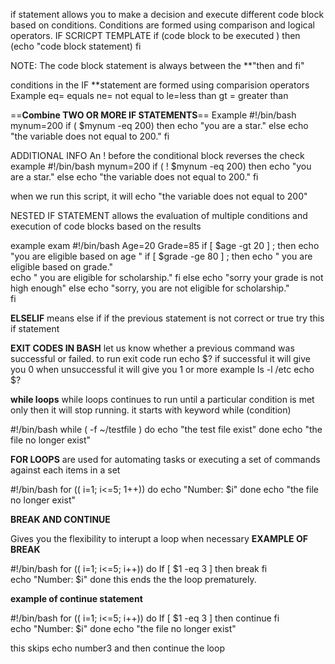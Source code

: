 if statement allows you to make a decision and execute different code block based on conditions. Conditions are formed using comparison  and logical operators.
IF SCRICPT TEMPLATE 
if (code block to be executed )
then 
(echo "code block statement)
fi 

NOTE:
The code block statement is always between the **"then and fi"

conditions in the IF **statement are formed using comparision operators
Example 
eq= equals ne= not equal to le=less than  gt = greater than 

==**Combine TWO OR MORE IF STATEMENTS**== 
Example 
#!/bin/bash
mynum=200
if ( $mynum -eq 200)
 then 
    echo "you are a star."
   else 
	   echo "the variable does not equal to 200."
fi 

ADDITIONAL INFO 
An ! before the conditional block reverses the check 
example 
#!/bin/bash
mynum=200
if ( !  $mynum -eq 200)
 then 
    echo "you are a star."
   else 
	   echo "the variable does not equal to 200."
fi 

when we run this script, 
it will echo 
"the variable does not equal to 200"

NESTED IF STATEMENT 
allows the evaluation of multiple conditions and execution of code blocks based on the results

example 
exam
#!/bin/bash
Age=20
Grade=85
if [ $age -gt 20 ] ; then
	echo "you are eligible based on age "
	if [  $grade -ge 80 ] ; then
	 echo " you are eligible based on grade."	
	 echo " you are eligible for scholarship."
fi
   else 
	   echo "sorry your grade is not high enough"
	else 
		echo "sorry, you are not eligible for scholarship."   
fi 


**ELSELIF**
means else if 
if the previous statement is not correct or true try this if statement 


**EXIT CODES IN BASH** 
let us know whether a previous command was successful or failed.
to run exit code 
run echo $?
if successful it will give you 0
when unsuccessful it will give you 1 or more 
example ls -l /etc
echo $?

**while loops**
while loops continues to run until a particular condition is met only then it will stop running.
it starts with keyword while (condition)

#!/bin/bash 
while ( -f ~/testfile )
do 
	echo "the test file exist"
done
echo "the file no longer exist"


**FOR LOOPS** 
are used for automating tasks or
executing a set of commands against each items in a set

#!/bin/bash 
for (( i=1; i<=5; 1++)) 
do 
	echo "Number: $i"
done
echo "the file no longer exist"

**BREAK AND CONTINUE** 

Gives you the flexibility to interupt a loop when necessary
**EXAMPLE OF BREAK** 

#!/bin/bash 
for (( i=1; i<=5; i++)) 
do 
	 If [ $1 -eq 3 ]
	 then
		 break
		fi	 
	echo "Number: $i"
done
this ends the the loop prematurely.


**example of continue statement**

#!/bin/bash 
for (( i=1; i<=5; i++)) 
do 
	 If [ $1 -eq 3 ]
	 then
		 continue
		fi	 
	echo "Number: $i"
done
echo "the file no longer exist"

this skips echo number3 and then continue the loop

